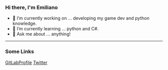 ### Hi there, I'm Emiliano


- 🔭 I’m currently working on ... developing my game dev and python knowledge.
- 🌱 I’m currently learning ... python and C#.
- 💬 Ask me about ... anything!

___
### Some Links
[GitLabProfile](https://github.com/Micemi/Micemi.git)
[Twitter](https://twitter.com/lhs_emi)
